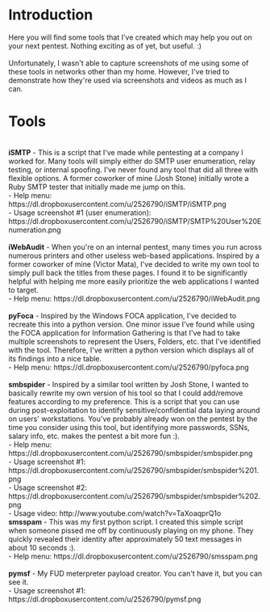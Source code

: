 Introduction
===
Here you will find some tools that I've created which may help you out on your next pentest. Nothing exciting as of yet, but useful. :)<br /><br>
Unfortunately, I wasn't able to capture screenshots of me using some of these tools in networks other than my home. However, I've tried to demonstrate how they're used via screenshots and videos as much as I can.

Tools
===
<br />
<b>iSMTP</b> - This is a script that I've made while pentesting at a company I worked for. Many tools will simply either do SMTP user enumeration, relay testing, or internal spoofing. I've never found any tool that did all three with flexible options. A former coworker of mine (Josh Stone) initially wrote a Ruby SMTP tester that initially made me jump on this. <br />
	- Help menu: https://dl.dropboxusercontent.com/u/2526790/iSMTP/iSMTP.png <br />
	- Usage screenshot #1 (user enumeration): https://dl.dropboxusercontent.com/u/2526790/iSMTP/SMTP%20User%20Enumeration.png <br />
<br />
<b>iWebAudit</b> - When you're on an internal pentest, many times you run across numerous printers and other useless web-based applications. Inspired by a former coworker of mine (Victor Mata), I've decided to write my own tool to simply pull back the titles from these pages. I found it to be significantly helpful with helping me more easily prioritize the web applications I wanted to target. <br />
	- Help menu: https://dl.dropboxusercontent.com/u/2526790/iWebAudit.png <br />
<br />
<b>pyFoca</b> - Inspired by the Windows FOCA application, I've decided to recreate this into a python version. One minor issue I've found while using the FOCA application for Information Gathering is that I've had to take multiple screenshots to represent the Users, Folders, etc. that I've identified with the tool. Therefore, I've written a python version which displays all of its findings into a nice table.<br />
	- Help menu: https://dl.dropboxusercontent.com/u/2526790/pyfoca.png <br />
<br />
<b>smbspider</b> - Inspired by a similar tool written by Josh Stone, I wanted to basically rewrite my own version of his tool so that I could add/remove features according to my preference. This is a script that you can use during post-exploitation to identify sensitive/confidential data laying around on users' workstations. You've probably already won on the pentest by the time you consider using this tool, but identifying more passwords, SSNs, salary info, etc. makes the pentest a bit more fun :).<br />
	- Help menu: https://dl.dropboxusercontent.com/u/2526790/smbspider/smbspider.png <br />
	- Usage screenshot #1: https://dl.dropboxusercontent.com/u/2526790/smbspider/smbspider%201.png <br />
	- Usage screenshot #2: https://dl.dropboxusercontent.com/u/2526790/smbspider/smbspider%202.png <br />
	- Usage video: http://www.youtube.com/watch?v=TaXoaqprQ1o
<br />
<b>smsspam</b> - This was my first python script. I created this simple script when someone pissed me off by continuously playing on my phone. They quickly revealed their identity after approximately 50 text messages in about 10 seconds :).<br />
	- Help menu: https://dl.dropboxusercontent.com/u/2526790/smsspam.png <br />
<br />
<b>pymsf</b> - My FUD meterpreter payload creator. You can't have it, but you can see it.<br />
	- Usage screenshot #1: https://dl.dropboxusercontent.com/u/2526790/pymsf.png
